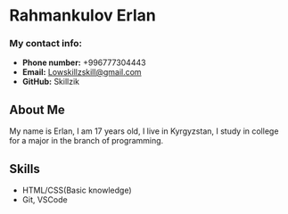 # Rahmankulov Erlan

### My contact info:
* **Phone number:** +996777304443
* **Email:** Lowskillzskill@gmail.com
* **GitHub:** Skillzik 

## About Me
My name is Erlan, I am 17 years old, I live in Kyrgyzstan, I study in college for a major in the branch of programming.
## Skills
* HTML/CSS(Basic knowledge)
* Git, VSCode
